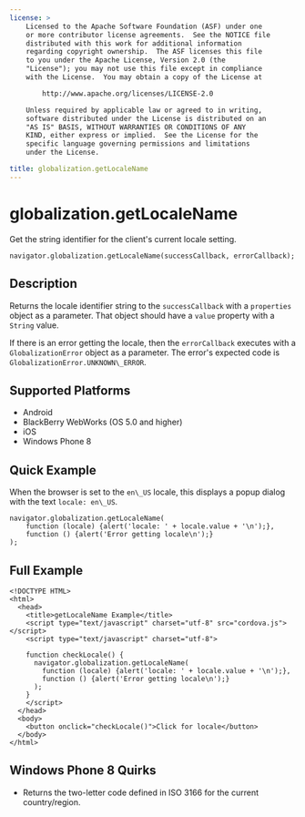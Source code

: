 ```yaml
---
license: >
    Licensed to the Apache Software Foundation (ASF) under one
    or more contributor license agreements.  See the NOTICE file
    distributed with this work for additional information
    regarding copyright ownership.  The ASF licenses this file
    to you under the Apache License, Version 2.0 (the
    "License"); you may not use this file except in compliance
    with the License.  You may obtain a copy of the License at

        http://www.apache.org/licenses/LICENSE-2.0

    Unless required by applicable law or agreed to in writing,
    software distributed under the License is distributed on an
    "AS IS" BASIS, WITHOUT WARRANTIES OR CONDITIONS OF ANY
    KIND, either express or implied.  See the License for the
    specific language governing permissions and limitations
    under the License.

title: globalization.getLocaleName
---
```


# globalization.getLocaleName

Get the string identifier for the client's current locale setting.

    navigator.globalization.getLocaleName(successCallback, errorCallback);

## Description

Returns the locale identifier string to the `successCallback` with a
`properties` object as a parameter. That object should have a `value`
property with a `String` value.

If there is an error getting the locale, then the `errorCallback`
executes with a `GlobalizationError` object as a parameter. The
error's expected code is `GlobalizationError.UNKNOWN\_ERROR`.

## Supported Platforms

- Android
- BlackBerry WebWorks (OS 5.0 and higher)
- iOS
- Windows Phone 8

## Quick Example

When the browser is set to the `en\_US` locale, this displays a popup
dialog with the text `locale: en\_US`.

    navigator.globalization.getLocaleName(
        function (locale) {alert('locale: ' + locale.value + '\n');},
        function () {alert('Error getting locale\n');}
    );

## Full Example

    <!DOCTYPE HTML>
    <html>
      <head>
        <title>getLocaleName Example</title>
        <script type="text/javascript" charset="utf-8" src="cordova.js"></script>
        <script type="text/javascript" charset="utf-8">

        function checkLocale() {
          navigator.globalization.getLocaleName(
            function (locale) {alert('locale: ' + locale.value + '\n');},
            function () {alert('Error getting locale\n');}
          );
        }
        </script>
      </head>
      <body>
        <button onclick="checkLocale()">Click for locale</button>
      </body>
    </html>

## Windows Phone 8 Quirks

- Returns the two-letter code defined in ISO 3166 for the current country/region.
